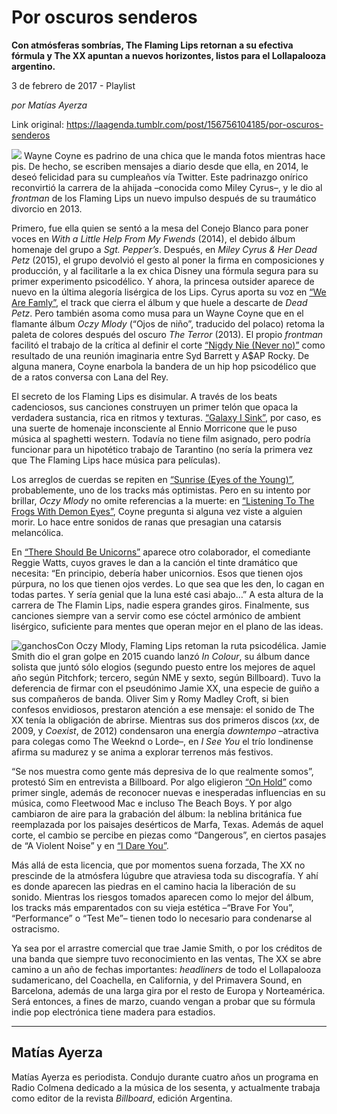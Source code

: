# Por oscuros senderos

**Con atmósferas sombrías, The Flaming Lips retornan a su efectiva fórmula y The XX apuntan a nuevos horizontes, listos para el Lollapalooza argentino.**

3 de febrero de 2017 - Playlist

_por Matías Ayerza_

Link original: https://laagenda.tumblr.com/post/156756104185/por-oscuros-senderos

![](https://64.media.tumblr.com/e7743160523b514e376d011a59764f69/tumblr_inline_pk0fmu8rN11t6q87u_500.jpg)
Wayne Coyne es padrino de una chica que le manda fotos mientras hace pis. De hecho, se escriben mensajes a diario desde que ella, en 2014, le deseó felicidad para su cumpleaños vía Twitter. Este padrinazgo onírico reconvirtió la carrera de la ahijada –conocida como Miley Cyrus–, y le dio al *frontman* de los Flaming Lips un nuevo impulso después de su traumático divorcio en 2013. 

Primero, fue ella quien se sentó a la mesa del Conejo Blanco para poner voces en *With a Little Help From My Fwends* (2014), el debido álbum homenaje del grupo a *Sgt. Pepper’s*. Después, en *Miley Cyrus & Her Dead Petz* (2015), el grupo devolvió el gesto al poner la firma en composiciones y producción, y al facilitarle a la ex chica Disney una fórmula segura para su primer experimento psicodélico. Y ahora, la princesa outsider aparece de nuevo en la última alegoría lisérgica de los Lips. Cyrus aporta su voz en [“We Are Famly”](https://www.youtube.com/watch?v=PPyEjQLS85s), el track que cierra el álbum y que huele a descarte de *Dead Petz*. Pero también asoma como musa para un Wayne Coyne que en el flamante álbum *Oczy Mlody* (“Ojos de niño”, traducido del polaco) retoma la paleta de colores después del oscuro *The Terror* (2013). El propio *frontman* facilitó el trabajo de la crítica al definir el corte [“Nigdy Nie (Never no)”](https://www.youtube.com/watch?v=vj2fNyjKmYA) como resultado de una reunión imaginaria entre Syd Barrett y A$AP Rocky. De alguna manera, Coyne enarbola la bandera de un hip hop psicodélico que de a ratos conversa con Lana del Rey. 

El secreto de los Flaming Lips es disimular. A través de los beats cadenciosos, sus canciones construyen un primer telón que opaca la verdadera sustancia, rica en ritmos y texturas. [“Galaxy I Sink”](https://www.youtube.com/watch?v=s9lnCTOcgTQ), por caso, es una suerte de homenaje inconsciente al Ennio Morricone que le puso música al spaghetti western. Todavía no tiene film asignado, pero podría funcionar para un hipotético trabajo de Tarantino (no sería la primera vez que The Flaming Lips hace música para películas). 

Los arreglos de cuerdas se repiten en [“Sunrise (Eyes of the Young)”](https://www.youtube.com/watch?v=C9ucmQXY1u4), probablemente, uno de los tracks más optimistas. Pero en su intento por brillar, *Oczy Mlody* no omite referencias a la muerte: en [“Listening To The Frogs With Demon Eyes”](https://www.youtube.com/watch?v=-5Z5fFMCk5Q), Coyne pregunta si alguna vez viste a alguien morir. Lo hace entre sonidos de ranas que presagian una catarsis melancólica. 

En [“There Should Be Unicorns”](https://www.youtube.com/watch?v=q6aYv5jAxJY) aparece otro colaborador, el comediante Reggie Watts, cuyos graves le dan a la canción el tinte dramático que necesita: “En principio, debería haber unicornios. Esos que tienen ojos púrpura, no los que tienen ojos verdes. Lo que sea que les den, lo cagan en todas partes. Y sería genial que la luna esté casi abajo…” A esta altura de la carrera de The Flamin Lips, nadie espera grandes giros. Finalmente, sus canciones siempre van a servir como ese cóctel armónico de ambient lisérgico, suficiente para mentes que operan mejor en el plano de las ideas. 

![ganchos](https://64.media.tumblr.com/a2633649f5adf9d5e363af852aac4a61/tumblr_inline_pk0fmvzm3s1t6q87u_500.jpg)Con Oczy Mlody, Flaming Lips retoman la ruta psicodélica.
Jamie Smith dio el gran golpe en 2015 cuando lanzó *In Colour*, su álbum dance solista que juntó sólo elogios (segundo puesto entre los mejores de aquel año según Pitchfork; tercero, según NME y sexto, según Billboard). Tuvo la deferencia de firmar con el pseudónimo Jamie XX, una especie de guiño a sus compañeros de banda. Oliver Sim y Romy Madley Croft, si bien confesos envidiosos, prestaron atención a ese mensaje: el sonido de The XX tenía la obligación de abrirse. Mientras sus dos primeros discos (*xx*, de 2009, y *Coexist*, de 2012) condensaron una energía *downtempo* –atractiva para colegas como The Weeknd o Lorde–, en *I See You* el trío londinense afirma su madurez y se anima a explorar terrenos más festivos. 

“Se nos muestra como gente más depresiva de lo que realmente somos”, protestó Sim en entrevista a Billboard. Por algo eligieron [“On Hold”](https://www.youtube.com/watch?v=blJKoXWlqJk) como primer single, además de reconocer nuevas e inesperadas influencias en su música, como Fleetwood Mac e incluso The Beach Boys. Y por algo cambiaron de aire para la grabación del álbum: la neblina británica fue reemplazada por los paisajes desérticos de Marfa, Texas. Además de aquel corte, el cambio se percibe en piezas como “Dangerous”, en ciertos pasajes de “A Violent Noise” y en [“I Dare You”](https://www.youtube.com/watch?v=wnPARpZlNtY).

Más allá de esta licencia, que por momentos suena forzada, The XX no prescinde de la atmósfera lúgubre que atraviesa toda su discografía. Y ahí es donde aparecen las piedras en el camino hacia la liberación de su sonido. Mientras los riesgos tomados aparecen como lo mejor del álbum, los tracks más emparentados con su vieja estética –“Brave For You”, “Performance” o “Test Me”– tienen todo lo necesario para condenarse al ostracismo. 

Ya sea por el arrastre comercial que trae Jamie Smith, o por los créditos de una banda que siempre tuvo reconocimiento en las ventas, The XX se abre camino a un año de fechas importantes: *headliners* de todo el Lollapalooza sudamericano, del Coachella, en California, y del Primavera Sound, en Barcelona, además de una larga gira por el resto de Europa y Norteamérica. Será entonces, a fines de marzo, cuando vengan a probar que su fórmula indie pop electrónica tiene madera para estadios. 

  




---

 Matías Ayerza
--------------

 Matías Ayerza es periodista. Condujo durante cuatro años un programa en Radio Colmena dedicado a la música de los sesenta, y actualmente trabaja como editor de la revista *Billboard*, edición Argentina.

